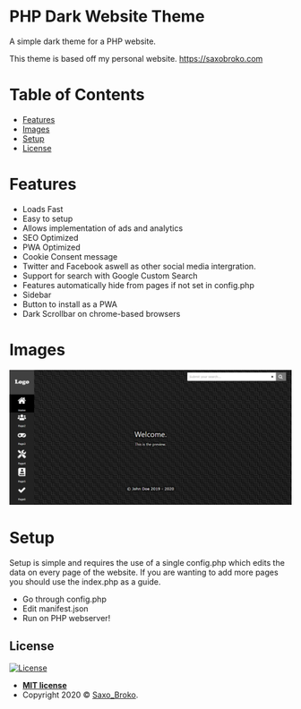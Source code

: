 # PHP Dark Website Theme
A simple dark theme for a PHP website.

This theme is based off my personal website. https://saxobroko.com

# Table of Contents
- [Features](#Features)
- [Images](#Images)
- [Setup](#Setup)
- [License](#license)

# Features
- Loads Fast
- Easy to setup
- Allows implementation of ads and analytics
- SEO Optimized
- PWA Optimized
- Cookie Consent message
- Twitter and Facebook aswell as other social media intergration.
- Support for search with Google Custom Search
- Features automatically hide from pages if not set in config.php
- Sidebar
- Button to install as a PWA
- Dark Scrollbar on chrome-based browsers

# Images
![Screenshot](images/preview.png)

# Setup
Setup is simple and requires the use of a single config.php which edits the data on every page of the website. If you are wanting to add more pages you should use the index.php as a guide.

- Go through config.php
- Edit manifest.json
- Run on PHP webserver!

## License

[![License](http://img.shields.io/:license-mit-blue.svg?style=flat-square)](http://badges.mit-license.org)

- **[MIT license](http://opensource.org/licenses/mit-license.php)**
- Copyright 2020 © <a href="https://saxobroko.com" target="_blank">Saxo_Broko</a>.
